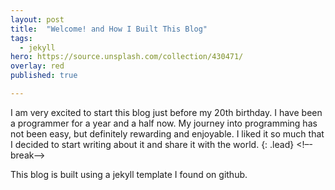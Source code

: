 ```yaml
---
layout: post
title:  "Welcome! and How I Built This Blog"
tags:
  - jekyll
hero: https://source.unsplash.com/collection/430471/
overlay: red
published: true

---
```

I am very excited to start this blog just before my 20th birthday. I have been a programmer for a year and a half now. My journey into programming has not been easy, but definitely rewarding and enjoyable. I liked it so much that I decided to start writing about it and share it with the world.
{: .lead}
<!–-break-–>

This blog is built using a jekyll template I found on github.